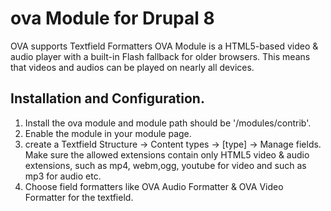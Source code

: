 # ova Module for Drupal 8

OVA supports Textfield Formatters
OVA Module is a HTML5-based video & audio player with a built-in Flash fallback for older
browsers. This means that videos and audios can be played on nearly all devices.

## Installation and Configuration.

1. Install the ova module and module path should be '/modules/contrib'. 
2. Enable the module in your module page.
3. create a Textfield 
   Structure -> Content types -> [type] -> Manage fields. Make sure
   the allowed extensions contain only HTML5 video & audio extensions, such as mp4,
   webm,ogg, youtube for video and such as mp3 for audio etc.
4. Choose field formatters like OVA Audio Formatter & OVA Video Formatter for the textfield.
